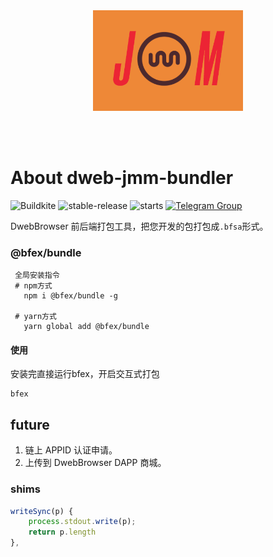 <br />
<br />

<p align="center">
<img src="docs/images/logo.png" width="240">
</p>

<br />
<br />


# About dweb-jmm-bundler

![Buildkite](https://img.shields.io/buildkite/0eae07525f8e44a19b48fa937813e2c21ee04aa351361cd851)
![stable-release](https://img.shields.io/badge/bfs-jmm-da282a)
![starts](https://shields.io/github/stars/BioforestChain/dweb-jmm-bundler)
[![Telegram Group][telegram-badge]][telegram-url]

[telegram-badge]: https://cdn.jsdelivr.net/gh/Patrolavia/telegram-badge@8fe3382b3fd3a1c533ba270e608035a27e430c2e/chat.svg
[telegram-url]: https://t.me/+SiZ53KtzsMw0M2Rl

DwebBrowser 前后端打包工具，把您开发的包打包成`.bfsa`形式。

### @bfex/bundle

```
 全局安装指令
 # npm方式
   npm i @bfex/bundle -g

 # yarn方式
   yarn global add @bfex/bundle
```

#### 使用

安装完直接运行bfex，开启交互式打包

```bfex
bfex
```


## future

1. 链上 APPID 认证申请。
2. 上传到 DwebBrowser DAPP 商城。


### shims

```ts
writeSync(p) {
    process.stdout.write(p);
    return p.length
},
```
